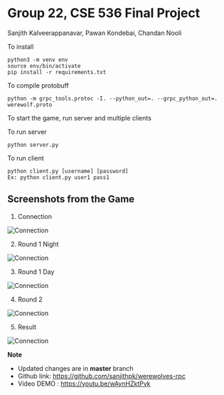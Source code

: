 # Group 22, CSE 536 Final Project

Sanjith Kalveerappanavar, Pawan Kondebai, Chandan Nooli

To install

```
python3 -m venv env
source env/bin/activate
pip install -r requirements.txt
```

To compile protobuff

```
python -m grpc_tools.protoc -I. --python_out=. --grpc_python_out=. werewolf.proto
```

To start the game, run server and multiple clients

To run server

```
python server.py
```

To run client

```
python client.py [username] [password]
Ex: python client.py user1 pass1
```

## Screenshots from the Game

1. Connection

![Connection](https://github.com/sanjithpk/werewolves-rpc/blob/master/screenshots/connection.png)

2. Round 1 Night

![Connection](https://github.com/sanjithpk/werewolves-rpc/blob/master/screenshots/Round-1-Night.png)

3. Round 1 Day

![Connection](https://github.com/sanjithpk/werewolves-rpc/blob/master/screenshots/Round-1-Day.png)

4. Round 2

![Connection](https://github.com/sanjithpk/werewolves-rpc/blob/master/screenshots/Round-2.png)

5. Result

![Connection](https://github.com/sanjithpk/werewolves-rpc/blob/master/screenshots/Result.png)

**Note**

- Updated changes are in **master** branch
- Github link: https://github.com/sanjithpk/werewolves-rpc
- Video DEMO : https://youtu.be/wAynHZktPvk
